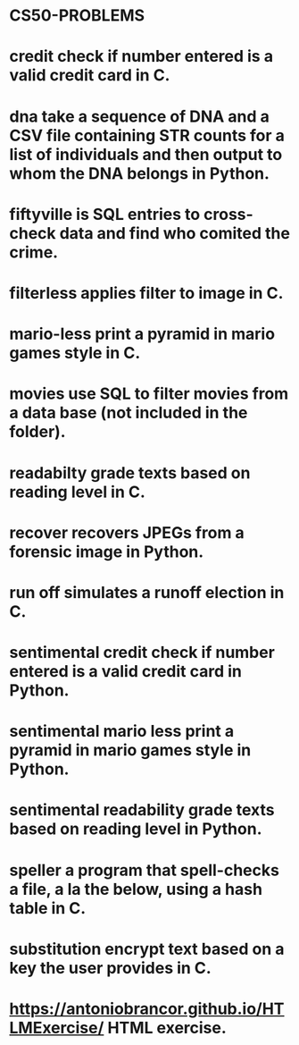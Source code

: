 # CS50-PROBLEMS
# credit check if number entered is a valid credit card in C.
# dna take a sequence of DNA and a CSV file containing STR counts for a list of individuals and then output to whom the DNA belongs in Python.
# fiftyville is SQL entries to cross-check data and find who comited the crime.
# filterless applies filter to image in C.
# mario-less print a pyramid in mario games style in C.
# movies use SQL to filter movies from a data base (not included in the folder).
# readabilty grade texts based on reading level in C.
# recover recovers JPEGs from a forensic image in Python.
# run off simulates a runoff election in C.
# sentimental credit check if number entered is a valid credit card in Python.
# sentimental mario less print a pyramid in mario games style in Python.
# sentimental readability grade texts based on reading level in Python.
# speller a program that spell-checks a file, a la the below, using a hash table in C.
# substitution encrypt text based on a key the user provides in C.
# https://antoniobrancor.github.io/HTLMExercise/ HTML exercise.
